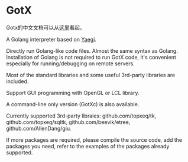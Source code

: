 # GotX

Gotx的中文文档可以从[这里](https://www.jianshu.com/p/d429a3aa0b1c)看起。

A Golang interpreter based on [Yaegi](https://github.com/containous/yaegi).

Directly run Golang-like code files. Almost the same syntax as Golang. Installation of Golang is not required to run GotX code, it's convenient especially for running/debugging on remote servers.

Most of the standard libraries and some useful 3rd-party libraries are included.

Support GUI programming with OpenGL or LCL library.

A command-line only version (GotXc) is also available.

Currently supported 3rd-party libraies: github.com/topxeq/tk, github.com/topxeq/sqltk, github.com/beevik/etree, github.com/AllenDang/giu.

If more packages are required, please compile the source code, add the packages you need, refer to the examples of the packages already supported.

